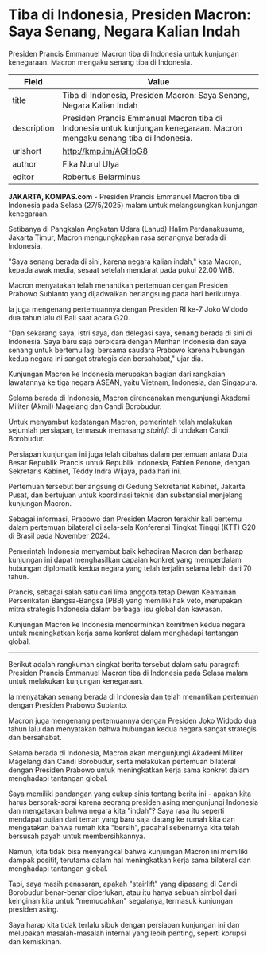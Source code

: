 # Tiba di Indonesia, Presiden Macron: Saya Senang, Negara Kalian Indah

Presiden Prancis Emmanuel Macron tiba di Indonesia untuk kunjungan kenegaraan. Macron mengaku senang tiba di Indonesia. 

| Field       | Value                                                       |
|-------------|-------------------------------------------------------------|
| title       | Tiba di Indonesia, Presiden Macron: Saya Senang, Negara Kalian Indah |
| description | Presiden Prancis Emmanuel Macron tiba di Indonesia untuk kunjungan kenegaraan. Macron mengaku senang tiba di Indonesia.  |
| urlshort    | http://kmp.im/AGHpG8 |
| author      | Fika Nurul Ulya |
| editor      | Robertus Belarminus |

**JAKARTA, KOMPAS.com** - Presiden Prancis Emmanuel Macron tiba di Indonesia pada Selasa (27/5/2025) malam untuk melangsungkan kunjungan kenegaraan.

Setibanya di Pangkalan Angkatan Udara (Lanud) Halim Perdanakusuma, Jakarta Timur, Macron mengungkapkan rasa senangnya berada di Indonesia.

\"Saya senang berada di sini, karena negara kalian indah,\" kata Macron, kepada awak media, sesaat setelah mendarat pada pukul 22.00 WIB.

Macron menyatakan telah menantikan pertemuan dengan Presiden Prabowo Subianto yang dijadwalkan berlangsung pada hari berikutnya.

Ia juga mengenang pertemuannya dengan Presiden RI ke-7 Joko Widodo dua tahun lalu di Bali saat acara G20.

\"Dan sekarang saya, istri saya, dan delegasi saya, senang berada di sini di Indonesia. Saya baru saja berbicara dengan Menhan Indonesia dan saya senang untuk bertemu lagi bersama saudara Prabowo karena hubungan kedua negara ini sangat strategis dan bersahabat,\" ujar dia.

Kunjungan Macron ke Indonesia merupakan bagian dari rangkaian lawatannya ke tiga negara ASEAN, yaitu Vietnam, Indonesia, dan Singapura.

Selama berada di Indonesia, Macron direncanakan mengunjungi Akademi Militer (Akmil) Magelang dan Candi Borobudur.

Untuk menyambut kedatangan Macron, pemerintah telah melakukan sejumlah persiapan, termasuk memasang *stairlift* di undakan Candi Borobudur.

Persiapan kunjungan ini juga telah dibahas dalam pertemuan antara Duta Besar Republik Prancis untuk Republik Indonesia, Fabien Penone, dengan Sekretaris Kabinet, Teddy Indra Wijaya, pada hari ini.

Pertemuan tersebut berlangsung di Gedung Sekretariat Kabinet, Jakarta Pusat, dan bertujuan untuk koordinasi teknis dan substansial menjelang kunjungan Macron.

Sebagai informasi, Prabowo dan Presiden Macron terakhir kali bertemu dalam pertemuan bilateral di sela-sela Konferensi Tingkat Tinggi (KTT) G20 di Brasil pada November 2024.

Pemerintah Indonesia menyambut baik kehadiran Macron dan berharap kunjungan ini dapat menghasilkan capaian konkret yang memperdalam hubungan diplomatik kedua negara yang telah terjalin selama lebih dari 70 tahun.

Prancis, sebagai salah satu dari lima anggota tetap Dewan Keamanan Perserikatan Bangsa-Bangsa (PBB) yang memiliki hak veto, merupakan mitra strategis Indonesia dalam berbagai isu global dan kawasan.

Kunjungan Macron ke Indonesia mencerminkan komitmen kedua negara untuk meningkatkan kerja sama konkret dalam menghadapi tantangan global.

---
Berikut adalah rangkuman singkat berita tersebut dalam satu paragraf: Presiden Prancis Emmanuel Macron tiba di Indonesia pada Selasa malam untuk melakukan kunjungan kenegaraan.

 Ia menyatakan senang berada di Indonesia dan telah menantikan pertemuan dengan Presiden Prabowo Subianto.

 Macron juga mengenang pertemuannya dengan Presiden Joko Widodo dua tahun lalu dan menyatakan bahwa hubungan kedua negara sangat strategis dan bersahabat.

 Selama berada di Indonesia, Macron akan mengunjungi Akademi Militer Magelang dan Candi Borobudur, serta melakukan pertemuan bilateral dengan Presiden Prabowo untuk meningkatkan kerja sama konkret dalam menghadapi tantangan global.



Saya memiliki pandangan yang cukup sinis tentang berita ini - apakah kita harus bersorak-sorai karena seorang presiden asing mengunjungi Indonesia dan mengatakan bahwa negara kita "indah"? Saya rasa itu seperti mendapat pujian dari teman yang baru saja datang ke rumah kita dan mengatakan bahwa rumah kita "bersih", padahal sebenarnya kita telah bersusah payah untuk membersihkannya.

 Namun, kita tidak bisa menyangkal bahwa kunjungan Macron ini memiliki dampak positif, terutama dalam hal meningkatkan kerja sama bilateral dan menghadapi tantangan global.

 Tapi, saya masih penasaran, apakah "stairlift" yang dipasang di Candi Borobudur benar-benar diperlukan, atau itu hanya sebuah simbol dari keinginan kita untuk "memudahkan" segalanya, termasuk kunjungan presiden asing.

 Saya harap kita tidak terlalu sibuk dengan persiapan kunjungan ini dan melupakan masalah-masalah internal yang lebih penting, seperti korupsi dan kemiskinan.
